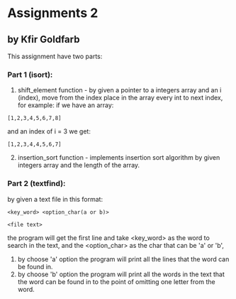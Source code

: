 # Assignments 2
## by Kfir Goldfarb

This assignment have two parts:
### Part 1 (isort):
1. shift_element function - by given a pointer to a integers array and an i (index), move from the index place in the array every int to next index, for example:
if we have an array:
```
[1,2,3,4,5,6,7,8]
```
and an index of i = 3
we get:
```
[1,2,3,4,4,5,6,7]
```

2. insertion_sort function - implements insertion sort algorithm by given integers array and the length of the array.

### Part 2 (textfind):
by given a text file in this format:
```
<key_word> <option_char(a or b)>

<file text>
```

the program will get the first line and take <key_word> as the word to search in the text, and the <option_char> as the char that can be 'a' or 'b',
1. by choose 'a' option the program will print all the lines that the word can be found in.
2. by choose 'b' option the program will print all the words in the text that the word can be found in to the point of omitting one letter from the word.